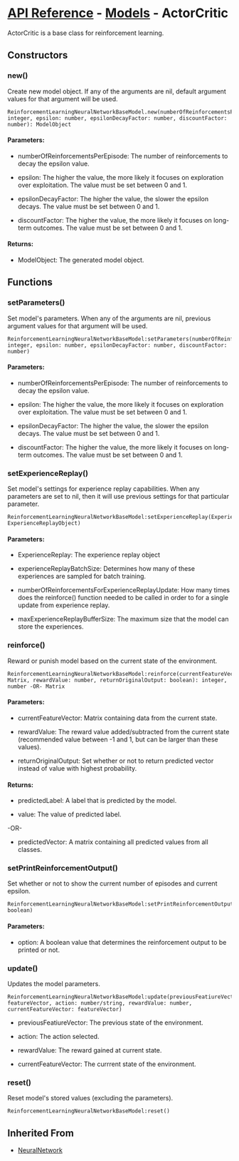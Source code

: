 # [API Reference](../../API.md) - [Models](../Models.md) - ActorCritic

ActorCritic is a base class for reinforcement learning.

## Constructors

### new()

Create new model object. If any of the arguments are nil, default argument values for that argument will be used.

```
ReinforcementLearningNeuralNetworkBaseModel.new(numberOfReinforcementsPerEpisode: integer, epsilon: number, epsilonDecayFactor: number, discountFactor: number): ModelObject
```

#### Parameters:

* numberOfReinforcementsPerEpisode: The number of reinforcements to decay the epsilon value.

* epsilon: The higher the value, the more likely it focuses on exploration over exploitation. The value must be set between 0 and 1.

* epsilonDecayFactor: The higher the value, the slower the epsilon decays. The value must be set between 0 and 1.

* discountFactor: The higher the value, the more likely it focuses on long-term outcomes. The value must be set between 0 and 1.

#### Returns:

* ModelObject: The generated model object.

## Functions

### setParameters()

Set model's parameters. When any of the arguments are nil, previous argument values for that argument will be used.

```
ReinforcementLearningNeuralNetworkBaseModel:setParameters(numberOfReinforcementsPerEpisode: integer, epsilon: number, epsilonDecayFactor: number, discountFactor: number)
```

#### Parameters:

* numberOfReinforcementsPerEpisode: The number of reinforcements to decay the epsilon value.

* epsilon: The higher the value, the more likely it focuses on exploration over exploitation. The value must be set between 0 and 1.

* epsilonDecayFactor: The higher the value, the slower the epsilon decays. The value must be set between 0 and 1.

* discountFactor: The higher the value, the more likely it focuses on long-term outcomes. The value must be set between 0 and 1.

### setExperienceReplay()

Set model's settings for experience replay capabilities. When any parameters are set to nil, then it will use previous settings for that particular parameter.

```
ReinforcementLearningNeuralNetworkBaseModel:setExperienceReplay(ExperienceReplay: ExperienceReplayObject)
```

#### Parameters:

* ExperienceReplay: The experience replay object 

* experienceReplayBatchSize: Determines how many of these experiences are sampled for batch training.

* numberOfReinforcementsForExperienceReplayUpdate: How many times does the reinforce() function needed to be called in order to for a single update from experience replay.

* maxExperienceReplayBufferSize: The maximum size that the model can store the experiences.

### reinforce()

Reward or punish model based on the current state of the environment.

```
ReinforcementLearningNeuralNetworkBaseModel:reinforce(currentFeatureVector: Matrix, rewardValue: number, returnOriginalOutput: boolean): integer, number -OR- Matrix
```

#### Parameters:

* currentFeatureVector: Matrix containing data from the current state.

* rewardValue: The reward value added/subtracted from the current state (recommended value between -1 and 1, but can be larger than these values). 

* returnOriginalOutput: Set whether or not to return predicted vector instead of value with highest probability.

#### Returns:

* predictedLabel: A label that is predicted by the model.

* value: The value of predicted label.

-OR-

* predictedVector: A matrix containing all predicted values from all classes.

### setPrintReinforcementOutput()

Set whether or not to show the current number of episodes and current epsilon.

```
ReinforcementLearningNeuralNetworkBaseModel:setPrintReinforcementOutput(option: boolean)
```
#### Parameters:

* option: A boolean value that determines the reinforcement output to be printed or not.

### update()

Updates the model parameters.

```
ReinforcementLearningNeuralNetworkBaseModel:update(previousFeatiureVector: featureVector, action: number/string, rewardValue: number, currentFeatureVector: featureVector)
```

* previousFeatiureVector: The previous state of the environment.

* action: The action selected.

* rewardValue: The reward gained at current state.

* currentFeatureVector: The currrent state of the environment.

### reset()

Reset model's stored values (excluding the parameters).

```
ReinforcementLearningNeuralNetworkBaseModel:reset()
```

## Inherited From

* [NeuralNetwork](NeuralNetwork.md)

